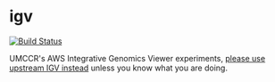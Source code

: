 # igv
[![Build Status](https://travis-ci.org/umccr/igv.svg?branch=umccr)](https://travis-ci.org/umccr/igv)

UMCCR's AWS Integrative Genomics Viewer experiments, [please use upstream IGV instead](https://github.com/igvteam/igv) unless you know what you are doing.
